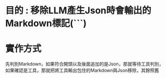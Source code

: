 # 目的 : 移除LLM產生Json時會輸出的Markdown標記(```)

# 實作方式
先判別Markdown，如果符合開頭以及後面追加的是Json，那就等待工具判別，如果確認是工具，那就把將工具輸出包住的Markdown與Json移除，其餘照舊